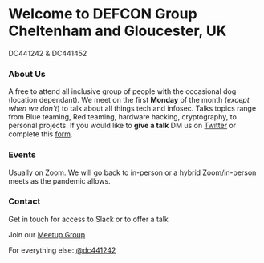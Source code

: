 # Welcome to DEFCON Group Cheltenham and Gloucester, UK
DC441242 & DC441452

### About Us
A free to attend all inclusive group of people with the occasional dog (location dependant). We meet on the first **Monday** of the month (*except when we don't*) to talk about all things tech and infosec. Talks topics range from Blue teaming, Red teaming, hardware hacking, cryptography, to personal projects. If you would like to **give a talk** DM us on [Twitter](https://twitter.com/dc441242) or complete this [form](https://forms.gle/EaoRV8RJnvN7o9sP8).


### Events

Usually on Zoom. We will go back to in-person or a hybrid Zoom/in-person meets as the pandemic allows. 



### Contact

Get in touch for access to Slack or to offer a talk

Join our [Meetup Group](https://www.meetup.com/DEFCON441242/)

For everything else: [@dc441242](https://twitter.com/dc441242)

